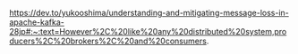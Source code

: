 https://dev.to/yukooshima/understanding-and-mitigating-message-loss-in-apache-kafka-28jp#:~:text=However%2C%20like%20any%20distributed%20system,producers%2C%20brokers%2C%20and%20consumers.
